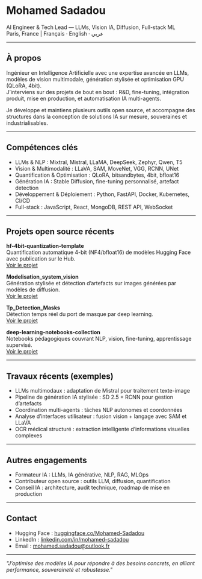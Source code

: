 # Mohamed Sadadou

AI Engineer & Tech Lead — LLMs, Vision IA, Diffusion, Full-stack ML  
Paris, France | Français · English · عربي

---

## À propos

Ingénieur en Intelligence Artificielle avec une expertise avancée en LLMs, modèles de vision multimodale, génération stylisée et optimisation GPU (QLoRA, 4bit).  
J’interviens sur des projets de bout en bout : R&D, fine-tuning, intégration produit, mise en production, et automatisation IA multi-agents.

Je développe et maintiens plusieurs outils open source, et accompagne des structures dans la conception de solutions IA sur mesure, souveraines et industrialisables.

---

## Compétences clés

- LLMs & NLP : Mixtral, Mistral, LLaMA, DeepSeek, Zephyr, Qwen, T5  
- Vision & Multimodalité : LLaVA, SAM, MoveNet, VGG, RCNN, UNet  
- Quantification & Optimisation : QLoRA, bitsandbytes, 4bit, bfloat16  
- Génération IA : Stable Diffusion, fine-tuning personnalisé, artefact detection  
- Développement & Déploiement : Python, FastAPI, Docker, Kubernetes, CI/CD  
- Full-stack : JavaScript, React, MongoDB, REST API, WebSocket  

---

## Projets open source récents

**hf-4bit-quantization-template**  
Quantification automatique 4-bit (NF4/bfloat16) de modèles Hugging Face avec publication sur le Hub.  
[Voir le projet](https://github.com/Mohamed-Sadadou/hf-4bit-quantization-template)

**Modelisation_system_vision**  
Génération stylisée et détection d’artefacts sur images générées par modèles de diffusion.  
[Voir le projet](https://github.com/Mohamed-Sadadou/Modelisation_system_vision)

**Tp_Detection_Masks**  
Détection temps réel du port de masque par deep learning.  
[Voir le projet](https://github.com/Mohamed-Sadadou/Tp_Detection_Masks)

**deep-learning-notebooks-collection**  
Notebooks pédagogiques couvrant NLP, vision, fine-tuning, apprentissage supervisé.  
[Voir le projet](https://github.com/Mohamed-Sadadou/deep-learning-notebooks-collection)

---

## Travaux récents (exemples)

- LLMs multimodaux : adaptation de Mistral pour traitement texte-image  
- Pipeline de génération IA stylisée : SD 2.5 + RCNN pour gestion d’artefacts  
- Coordination multi-agents : tâches NLP autonomes et coordonnées  
- Analyse d’interfaces utilisateur : fusion vision + langage avec SAM et LLaVA  
- OCR médical structuré : extraction intelligente d’informations visuelles complexes  

---

## Autres engagements

- Formateur IA : LLMs, IA générative, NLP, RAG, MLOps  
- Contributeur open source : outils LLM, diffusion, quantification  
- Conseil IA : architecture, audit technique, roadmap de mise en production

---

## Contact

- Hugging Face : [huggingface.co/Mohamed-Sadadou](https://huggingface.co/Mohamed-Sadadou)  
- LinkedIn : [linkedin.com/in/mohamed-sadadou](https://www.linkedin.com/in/mohamed-sadadou)  
- Email : mohamed.sadadou@outlook.fr 

---

_"J’optimise des modèles IA pour répondre à des besoins concrets, en alliant performance, souveraineté et robustesse."_
